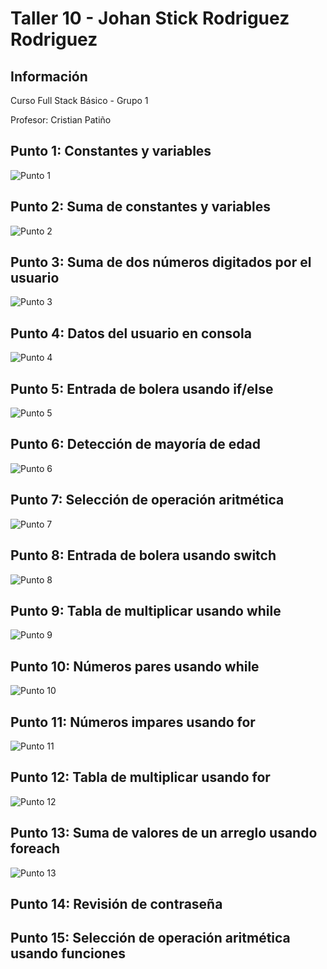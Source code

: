 <h1>Taller 10 - Johan Stick Rodriguez Rodriguez</h1>

<h2>Información</h2>
<p>Curso Full Stack Básico - Grupo 1</p>
<p>Profesor: Cristian Patiño</p>

<h2>Punto 1: Constantes y variables</h2>
<img src="./public/images/punto_1.png" alt="Punto 1">

<h2>Punto 2: Suma de constantes y variables</h2>
<img src="./public/images/punto_2.png" alt="Punto 2">

<h2>Punto 3: Suma de dos números digitados por el usuario</h2>
<img src="./public/images/punto_3.png" alt="Punto 3">

<h2>Punto 4: Datos del usuario en consola</h2>
<img src="./public/images/punto_4.png" alt="Punto 4">

<h2>Punto 5: Entrada de bolera usando if/else</h2>
<img src="./public/images/punto_5.png" alt="Punto 5">

<h2>Punto 6: Detección de mayoría de edad</h2>
<img src="./public/images/punto_6.png" alt="Punto 6">

<h2>Punto 7: Selección de operación aritmética</h2>
<img src="./public/images/punto_7.png" alt="Punto 7">

<h2>Punto 8: Entrada de bolera usando switch</h2>
<img src="./public/images/punto_8.png" alt="Punto 8">

<h2>Punto 9: Tabla de multiplicar usando while</h2>
<img src="./public/images/punto_9.png" alt="Punto 9">

<h2>Punto 10: Números pares usando while</h2>
<img src="./public/images/punto_10.png" alt="Punto 10">

<h2>Punto 11: Números impares usando for</h2>
<img src="./public/images/punto_11.png" alt="Punto 11">

<h2>Punto 12: Tabla de multiplicar usando for</h2>
<img src="./public/images/punto_12.png" alt="Punto 12">

<h2>Punto 13: Suma de valores de un arreglo usando foreach</h2>
<img src="./public/images/punto_13.png" alt="Punto 13">

<h2>Punto 14: Revisión de contraseña</h2>
<h2>Punto 15: Selección de operación aritmética usando funciones</h2>

